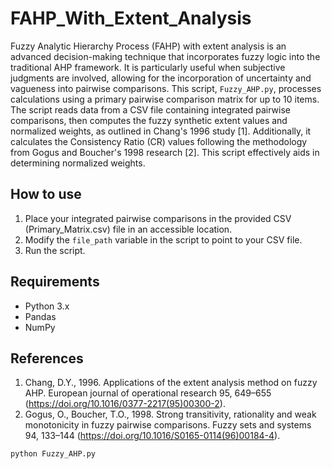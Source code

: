 # FAHP_With_Extent_Analysis
Fuzzy Analytic Hierarchy Process (FAHP) with extent analysis is an advanced decision-making technique that incorporates fuzzy logic into the traditional AHP framework. It is particularly useful when subjective judgments are involved, allowing for the incorporation of uncertainty and vagueness into pairwise comparisons. This script, `Fuzzy_AHP.py`, processes calculations using a primary pairwise comparison matrix for up to 10 items. The script reads data from a CSV file containing integrated pairwise comparisons, then computes the fuzzy synthetic extent values and normalized weights, as outlined in Chang's 1996 study [1]. Additionally, it calculates the Consistency Ratio (CR) values following the methodology from Gogus and Boucher's 1998 research [2]. This script effectively aids in determining normalized weights.


## How to use
1. Place your integrated pairwise comparisons in the provided CSV (Primary_Matrix.csv) file in an accessible location.
2. Modify the `file_path` variable in the script to point to your CSV file.
3. Run the script.
## Requirements
- Python 3.x
- Pandas
- NumPy
## References
1. Chang, D.Y., 1996. Applications of the extent analysis method on fuzzy AHP. European journal of operational research 95, 649–655 (https://doi.org/10.1016/0377-2217(95)00300-2).
2. Gogus, O., Boucher, T.O., 1998. Strong transitivity, rationality and weak monotonicity in fuzzy pairwise comparisons. Fuzzy sets and systems 94, 133–144 (https://doi.org/10.1016/S0165-0114(96)00184-4).

```bash
python Fuzzy_AHP.py
